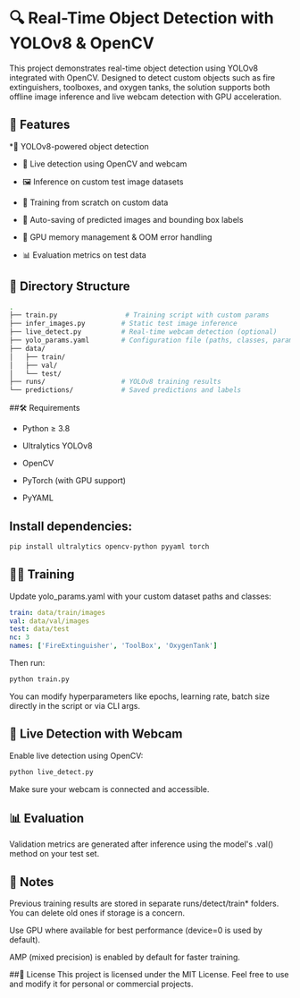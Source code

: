 # 🔍 Real-Time Object Detection with YOLOv8 & OpenCV
This project demonstrates real-time object detection using YOLOv8 integrated with OpenCV. Designed to detect custom objects such as fire extinguishers, toolboxes, and oxygen tanks, the solution supports both offline image inference and live webcam detection with GPU acceleration.

## 📌 Features
*🚀 YOLOv8-powered object detection

* 🎥 Live detection using OpenCV and webcam

* 🖼️ Inference on custom test image datasets

* 🧠 Training from scratch on custom data

* 💾 Auto-saving of predicted images and bounding box labels

* 🧼 GPU memory management & OOM error handling

* 📊 Evaluation metrics on test data

## 📁 Directory Structure
```bash
.
├── train.py                 # Training script with custom params
├── infer_images.py         # Static test image inference
├── live_detect.py          # Real-time webcam detection (optional)
├── yolo_params.yaml        # Configuration file (paths, classes, params)
├── data/
│   ├── train/
│   ├── val/
│   └── test/
├── runs/                   # YOLOv8 training results
└── predictions/            # Saved predictions and labels
```
##🛠 Requirements
* Python ≥ 3.8

* Ultralytics YOLOv8

* OpenCV

* PyTorch (with GPU support)

* PyYAML

## Install dependencies:

```bash
pip install ultralytics opencv-python pyyaml torch
```
## 🏋️‍♂️ Training
Update yolo_params.yaml with your custom dataset paths and classes:

```yaml
train: data/train/images
val: data/val/images
test: data/test
nc: 3
names: ['FireExtinguisher', 'ToolBox', 'OxygenTank']
```
Then run:

```bash
python train.py
```
You can modify hyperparameters like epochs, learning rate, batch size directly in the script or via CLI args.


## 🎥 Live Detection with Webcam
Enable live detection using OpenCV:

```bash
python live_detect.py
```
Make sure your webcam is connected and accessible.

## 📊 Evaluation
Validation metrics are generated after inference using the model's .val() method on your test set.

## 📌 Notes
Previous training results are stored in separate runs/detect/train* folders. You can delete old ones if storage is a concern.

Use GPU where available for best performance (device=0 is used by default).

AMP (mixed precision) is enabled by default for faster training.

##💬 License
This project is licensed under the MIT License. Feel free to use and modify it for personal or commercial projects.

